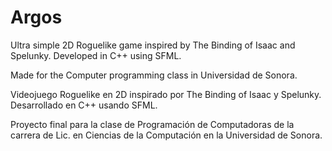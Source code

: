 # Argos
Ultra simple 2D Roguelike game inspired by The Binding of Isaac and Spelunky. Developed in C++ using SFML.

Made for the Computer programming class in Universidad de Sonora.


Videojuego Roguelike en 2D inspirado por The Binding of Isaac y Spelunky. Desarrollado en C++ usando SFML.

Proyecto final para la clase de Programación de Computadoras de la carrera de Lic. en Ciencias de la Computación en la Universidad de Sonora.
